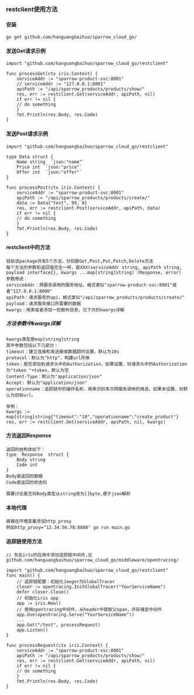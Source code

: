 ### restclient使用方法

#### 安装

    go get github.com/hanguangbaihuo/sparrow_cloud_go/
    
#### 发送Get请求示例

	import "github.com/hanguangbaihuo/sparrow_cloud_go/restclient"
	
    func processGet(ctx iris.Context) {
	    serviceAddr := "sparrow-product-svc:8001"
		// serviceAddr := "127.0.0.1:8001"
	    apiPath := "/api/sparrow_products/products/show/"
	    res, err := restclient.Get(serviceAddr, apiPath, nil)
	    if err != nil {
	    // do something
	    }
	    fmt.Println(res.Body, res.Code)
    }

#### 发送Post请求示例
	
	import "github.com/hanguangbaihuo/sparrow_cloud_go/restclient"
	
	type Data struct { 
		Name string  `json:"name"` 
		Price int  `json:"price"` 
		Offer int  `json:"offer"` 
	}
	
    func processPost(ctx iris.Context) {
	    serviceAddr := "sparrow-product-svc:8001"
	    apiPath := "/api/sparrow_products/products/create/"
	    data := Data{"test", 99, 0}
	    res, err := restclient.Post(serviceAddr, apiPath, data)
	    if err != nil {
	    // do something
	    }
	    fmt.Println(res.Body, res.Code)
    }

#### restclient中的方法

	目前该package共有5个方法，分别是Get,Post,Put,Patch,Delete方法
	每个方法的参数和返回值完全一样，是XXX(serviceAddr string, apiPath string, payload interface{}, kwargs ...map[string]string) (Response, error)
	参数用途：
	serviceAddr：跨服务调用的服务地址，格式类似"sparrow-product-svc:8001"或者"127.0.0.1:8000"
	apiPath：请求服务的api，格式类似"/api/sparrow_products/products/create/"
	payload：请求服务接口所需要的数据
	kwargs：用来或者添加一些额外信息，见下方的kwargs详解
	
##### 方法参数中kwargs详解
	
	kwargs类型是map[string]string
	其中参数包括以下几部分：
	timeout：建立连接和发送接收数据超时设置，默认为10s
	protocol：默认为"http"，构建url所用
	token：是否添加到请求头中的Authorization，如果设置，则请求头中的Authorization为"token "+token，默认为空
	Content-Type：默认为"application/json"
	Accept: 默认为"application/json"
	operationname：追踪链中的操作名称，用来识别本次跨服务调用的用途，如果未设置，则默认为目标url。
	
	举例：
	kwargs := map[string]string{"timeout":"10","operationname":"create_product"}
	res, err := restclient.Get(serviceAddr, apiPath, nil, kwargs)

#### 方法返回Response
	
	返回的结构体如下：
	type  Response  struct {
		Body string
		Code int
	}
	Body是返回的数据
	Code是返回的状态码
	
	需要讨论是否将Body类型从string改为[]byte,便于json解析

#### 本地代理

	直接在环境变量添加http_proxy
	例如http_proxy="12.34.56.78:8888" go run main.go
		
#### 追踪链使用方法

	// 先在iris的应用中添加追踪链中间件,见github.com/hanguangbaihuo/sparrow_cloud_go/middleware/opentracing/
	
    import "github.com/hanguangbaihuo/sparrow_cloud_go/restclient"
    func main() {
	    // 追踪链配置：初始化Jaeger为GlobalTracer
	    closer := opentracing.InitGlobalTracer("YourServiceName")
	    defer closer.Close()
	    // 初始化iris app
	    app := iris.New()
	    // 使用opentracing中间件，从header中提取父span，并存储至中间件
	    app.Use(opentracing.Serve("YourServiceName"))
	    ...
	    app.Get("/test", processRequest)
	    app.Listen()
    }
    
    func processRequest(ctx iris.Context) {
	    serviceAddr := "sparrow-product-svc:8001"
	    apiPath := "/api/sparrow_products/products/show/"
	    res, err := restclient.Get(serviceAddr, apiPath, nil)
	    if err != nil {
	    // do something
	    }
	    fmt.Println(res.Body, res.Code)
    }